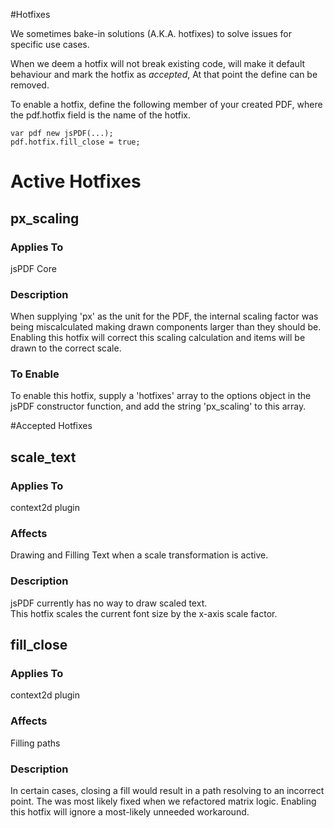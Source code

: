 #Hotfixes

We sometimes bake-in solutions (A.K.A. hotfixes) to solve issues for specific use cases.

When we deem a hotfix will not break existing code,
 will make it default behaviour and mark the hotfix as _accepted_,
 At that point the define can be removed.
 
 To enable a hotfix, define the following member of your created PDF,
where the pdf.hotfix field is the name of the hotfix.

    var pdf new jsPDF(...);
    pdf.hotfix.fill_close = true;
  
# Active Hotfixes
## px_scaling

### Applies To
jsPDF Core

### Description
When supplying 'px' as the unit for the PDF, the internal scaling factor was being miscalculated making drawn components
larger than they should be.  Enabling this hotfix will correct this scaling calculation and items will be drawn to the
correct scale.

### To Enable
To enable this hotfix, supply a 'hotfixes' array to the options object in the jsPDF constructor function, and add the
string 'px_scaling' to this array.

#Accepted Hotfixes
## scale_text

### Applies To
context2d plugin

### Affects
Drawing and Filling Text when a scale transformation is active.

### Description
jsPDF currently has no way to draw scaled text.  
This hotfix scales the current font size by the x-axis scale factor.
 
## fill_close
### Applies To
context2d plugin

### Affects
Filling paths 

### Description
In certain cases, closing a fill would result in a path resolving to an incorrect point.
The was most likely fixed when we refactored matrix logic.  Enabling this hotfix will ignore a most-likely unneeded workaround.
 
